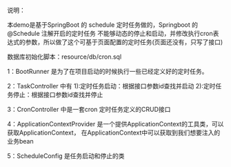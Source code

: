 说明：

  本demo是基于SpringBoot 的 schedule 定时任务做的，Springboot 的 @Schedule 注解开启的定时任务
  不能够动态的停止和启动，并修改执行cron表达式的参数，所以做了这个可基于页面配置的定时任务(页面还没有，只写了接口)
  
  数据库初始化脚本：resource/db/cron.sql
  
  1：BootRunner 是为了在项目启动的时候执行一些已经定义好的定时任务。
  
  2：TaskController 中有
    1):定时任务启动：根据接口参数id查找并启动
    2):定时任务停止：根据接口参数id查找并停止
    
  3：CronController 中是一套cron 定时任务定义的CRUD接口
  
  4：ApplicationContextProvider 是一个提供ApplicationContext的工具类，可以获取ApplicationContext，
     在ApplicationContext中可以获取到我们想要注入的业务bean
     
  5：ScheduleConfig 是任务启动和停止的类
